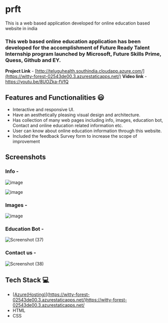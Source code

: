# prft

This is a web based application developed for online education based website in india

### This web based online education application has been developed for the accomplishment of Future Ready Talent Internship program launched by Microsoft, Future Skills Prime, Quess, Github and EY.


**Project Link** - [http://teluguhealth.southindia.cloudapp.azure.com/](https://witty-forest-02543de00.3.azurestaticapps.net/)
**Video link** - https://youtu.be/8UOZka-fVfQ


## Features and Functionalities 😃

- Interactive and responsive UI.
- Have an aesthetically pleasing visual design and architecture.
- Has collection of many web pages including info, images, education bot, Contact and online education related information etc.
- User can know about online education information through this website.
- Included the feedback Survey form to increase the scope of improvement 

## Screenshots


### Info -


 ![image](https://github.com/20a31a0564/prft/assets/110079916/a035edae-a680-42dc-90e4-a50e83f16f39)



![image](https://github.com/20a31a0564/prft/assets/110079916/3fd7c6f0-e2d2-4e12-b4ab-c333dd76e5b5)



### Images -


![image](https://github.com/20a31a0564/prft/assets/110079916/34da7eff-c394-4e3f-9df8-169e1b617d54)


### Education Bot -


![Screenshot (37)](https://github.com/20a31a0564/prft/assets/110079916/2c9f759b-6117-4f90-9d2e-f9bea936889c)


### Contact us -


![Screenshot (38)](https://github.com/20a31a0564/prft/assets/110079916/d385bbd4-911c-42f6-a61c-7190eb35aa71)



## Tech Stack 💻

- [[Azure(Hosting)](https://azure.microsoft.com/en-in/features/azure-portal/)](https://witty-forest-02543de00.3.azurestaticapps.net/)https://witty-forest-02543de00.3.azurestaticapps.net/
- HTML
- CSS
